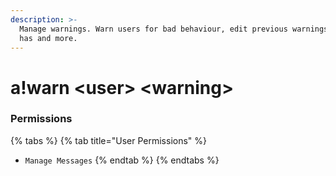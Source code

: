 ```yaml
---
description: >-
  Manage warnings. Warn users for bad behaviour, edit previous warnings a user
  has and more.
---
```


# a!warn &lt;user&gt; &lt;warning&gt;

### Permissions

{% tabs %}
{% tab title="User Permissions" %}
* `Manage Messages`
{% endtab %}
{% endtabs %}

